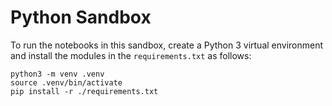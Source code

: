 # Python Sandbox

To run the notebooks in this sandbox, create a Python 3 virtual environment and install the modules in the `requirements.txt` as follows:

```
python3 -m venv .venv
source .venv/bin/activate
pip install -r ./requirements.txt
```
